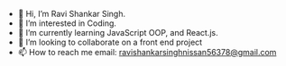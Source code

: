 - 👋 Hi, I’m Ravi Shankar Singh.
- 👀 I’m interested in Coding.
- 🌱 I’m currently learning JavaScript OOP, and React.js.
- 💞️ I’m looking to collaborate on a front end project
- 📫 How to reach me
  email: ravishankarsinghnissan56378@gmail.com

<!---
ravishankarsingh56378nishan/ravishankarsingh56378nishan is a ✨ special ✨ repository because its `README.md` (this file) appears on your GitHub profile.
You can click the Preview link to take a look at your changes.
--->
